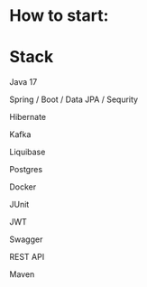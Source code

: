 # How to start:



# Stack
Java 17

Spring / Boot / Data JPA / Sequrity

Hibernate

Kafka

Liquibase

Postgres

Docker

JUnit

JWT

Swagger

REST API

Maven
